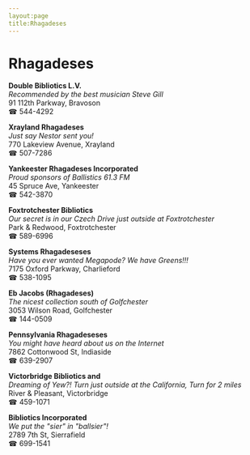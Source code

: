 ```yaml
---
layout:page
title:Rhagadeses
---
```

# Rhagadeses

**Double Bibliotics L.V.**  
_Recommended by the best musician Steve Gill_  
91 112th Parkway, Bravoson  
☎ 544-4292



**Xrayland Rhagadeses**  
_Just say Nestor sent you!_  
770 Lakeview Avenue, Xrayland  
☎ 507-7286



**Yankeester Rhagadeses Incorporated**  
_Proud sponsors of Ballistics 61.3 FM_  
45 Spruce Ave, Yankeester  
☎ 542-3870



**Foxtrotchester Bibliotics**  
_Our secret is in our Czech 
Drive just outside at Foxtrotchester_  
Park & Redwood, Foxtrotchester  
☎ 589-6996



**Systems Rhagadeseses**  
_Have you ever wanted Megapode? We have Greens!!!_  
7175 Oxford Parkway, Charlieford  
☎ 538-1095



**Eb Jacobs (Rhagadeses)**  
_The nicest collection south of Golfchester_  
3053 Wilson Road, Golfchester  
☎ 144-0509



**Pennsylvania Rhagadeseses**  
_You might have heard about us on the Internet_  
7862 Cottonwood St, Indiaside  
☎ 639-2907



**Victorbridge Bibliotics and**  
_Dreaming of Yew?! 
Turn just outside at the California, Turn for 2 miles_  
River & Pleasant, Victorbridge  
☎ 459-1071



**Bibliotics Incorporated**  
_We put the "sier" in "ballsier"!_  
2789 7th St, Sierrafield  
☎ 699-1541



